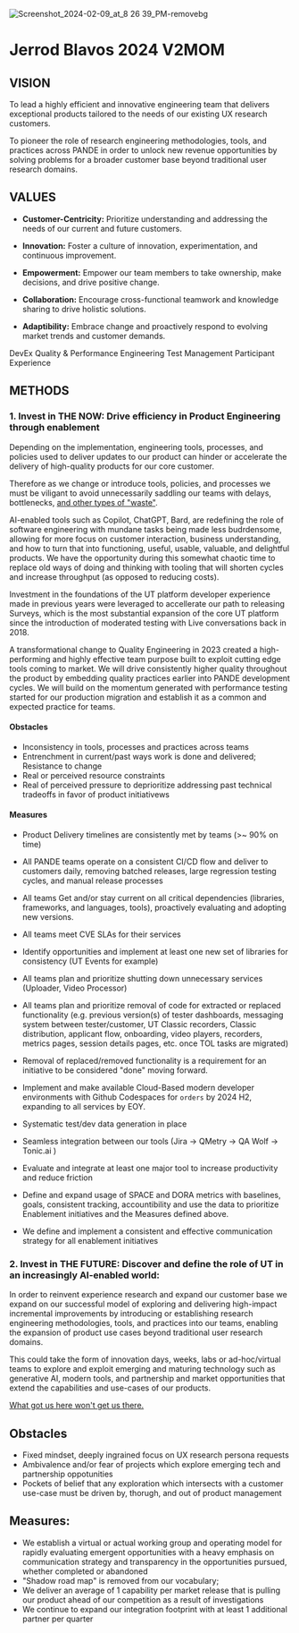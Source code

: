 ![Screenshot_2024-02-09_at_8 26 39_PM-removebg](https://github.com/jblavos-ut/jblavos-ut/assets/137301546/1dbc10ea-a7ed-4d0f-b7c6-64bbfc4bd73f)

# Jerrod Blavos 2024 V2MOM

## VISION
To lead a highly efficient and innovative engineering team that delivers exceptional products tailored to the needs of our existing UX research customers.

To pioneer the role of research engineering methodologies, tools, and practices across PANDE in order to unlock new revenue opportunities by solving problems for a broader customer base beyond traditional user research domains.

## VALUES

- **Customer-Centricity:** Prioritize understanding and addressing the needs of our current and future customers.

- **Innovation:** Foster a culture of innovation, experimentation, and continuous improvement.

- **Empowerment:** Empower our team members to take ownership, make decisions, and drive positive change.

- **Collaboration:** Encourage cross-functional teamwork and knowledge sharing to drive holistic solutions.

- **Adaptibility:** Embrace change and proactively respond to evolving market trends and customer demands.

DevEx
Quality & Performance Engineering
Test Management
Participant Experience


## METHODS
### 1. Invest in THE NOW: Drive efficiency in Product Engineering through enablement
Depending on the implementation, engineering tools, processes, and policies used to deliver updates to our product can hinder or accelerate the delivery of high-quality products for our core customer.

Therefore as we change or introduce tools, policies, and processes we must be viligant to avoid unnecessarily saddling our teams with delays, bottlenecks, [and other types of "waste"](https://medium.com/@markbarbs/the-7-wastes-of-lean-software-development-1a6acbe9d5d7).

AI-enabled tools such as Copilot, ChatGPT, Bard, are redefining the role of software engineering with mundane tasks being made less budrdensome, allowing for more focus on customer interaction, business understanding, and how to turn that into functioning, useful, usable, valuable, and delightful products. We have the opportunity during this somewhat chaotic time to replace old ways of doing and thinking with tooling that will shorten cycles and increase throughput (as opposed to reducing costs).

Investment in the foundations of the UT platform developer experience made in previous years were leveraged to accellerate our path to releasing Surveys, which is the most substantial expansion of the core UT platform since the introduction of moderated testing with Live conversations back in 2018.

A transformational change to Quality Engineering in 2023 created a high-performing and highly effective team purpose built to exploit cutting edge tools coming to market. We will drive consistently higher quality throughout the product by embedding quality practices earlier into PANDE development cycles.  We will build on the momentum generated with performance testing started for our production migration and establish it as a common and expected practice for teams.

#### Obstacles
- Inconsistency in tools, processes and practices across teams
- Entrenchment in current/past ways work is done and delivered; Resistance to change
- Real or perceived resource constraints
- Real of perceived pressure to deprioritize addressing past technical tradeoffs in favor of product initiativews

#### Measures
- Product Delivery timelines are consistently met by teams (>~ 90% on time)
- All PANDE teams operate on a consistent CI/CD flow and deliver to customers daily, removing batched releases, large regression testing cycles, and manual release processes
- All teams Get and/or stay current on all critical dependencies (libraries, frameworks, and languages, tools), proactively evaluating and adopting new versions.
- All teams meet CVE SLAs for their services
- Identify opportunities and implement at least one new set of libraries for consistency (UT Events for example)
- All teams plan and prioritize shutting down unnecessary services (Uploader, Video Processor)
- All teams plan and prioritize removal of code for extracted or replaced functionality (e.g. previous version(s) of tester dashboards, messaging system between tester/customer, UT Classic recorders, Classic distribution, applicant flow, onboarding, video players, recorders, metrics pages, session details pages, etc. once TOL tasks are migrated)
- Removal of replaced/removed functionality is a requirement for an initiative to be considered "done" moving forward.

- Implement and make available Cloud-Based modern developer environments with Github Codespaces for `orders` by 2024 H2, expanding to all services by EOY.
- Systematic test/dev data generation in place
- Seamless integration between our tools (Jira -> QMetry -> QA Wolf -> Tonic.ai )
- Evaluate and integrate at least one major tool to increase productivity and reduce friction
- Define and expand usage of SPACE and DORA metrics with baselines, goals, consistent tracking, accountibility and use the data to prioritize Enablement initiatives and the Measures defined above.
- We define and implement a consistent and effective communication strategy for all enablement initiatives


### 2. Invest in THE FUTURE: Discover and define the role of UT in an increasingly AI-enabled world:

In order to reinvent experience research and expand our customer base we expand on our successful model of exploring and delivering high-impact incremental improvements by  introducing or establishing research engineering methodologies, tools, and practices into our teams, enabling the expansion of product use cases beyond traditional user research domains.

This could take the form of innovation days, weeks, labs or ad-hoc/virtual teams to explore and exploit emerging  and maturing technology such as generative AI, modern tools, and partnership and market opportunities that extend the capabilities and use-cases of our products.

[What got us here won't get us there.](https://www.forbes.com/sites/forbesagencycouncil/2017/11/15/what-got-us-here-wont-get-us-there-expert-thoughts-on-innovation-and-growth/?sh=49d8fbb97349)

## Obstacles
- Fixed mindset, deeply ingrained focus on UX research persona requests
- Ambivalence and/or fear of projects which explore emerging tech and partnership oppotunities
- Pockets of belief that any exploration which intersects with a customer use-case must be driven by, thorugh, and out of product management

## Measures:
- We establish a virtual or actual working group and operating model for rapidly evaluating emergent opportunities with a heavy emphasis on communication strategy and transparency in the opportunities pursued, whether completed or abandoned
- "Shadow road map" is removed from our vocabulary;
- We deliver an average of 1 capability per market release that is pulling our product ahead of our  competition as a result of investigations
- We continue to expand our integration footprint with at least 1 additional partner per quarter
